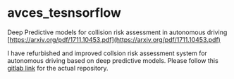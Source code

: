 # avces_tesnsorflow
Deep Predictive models for collision risk assessment in autonomous driving
[https://arxiv.org/pdf/1711.10453.pdf](https://arxiv.org/pdf/1711.10453.pdf)

I have refurbished and improved collsion risk assessment system for autonomous driving based on deep predictive models. Please follow this [gitlab link](https://gitlab.com/avces/avces_tensorflow/tree/master) for the actual repository.
